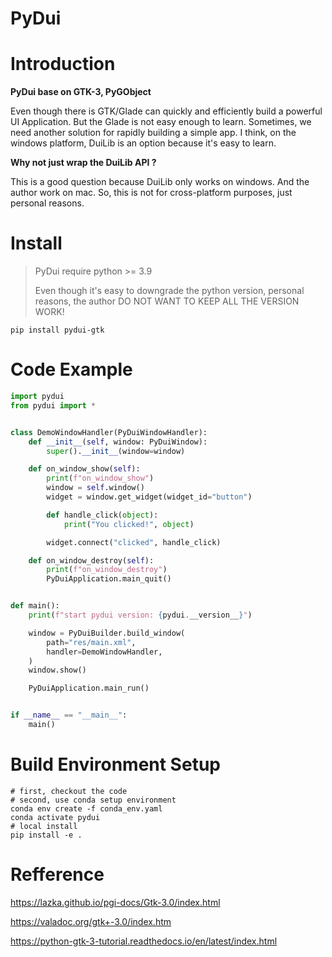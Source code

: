 # PyDui 





# Introduction

**PyDui base on GTK-3, PyGObject**

Even though there is GTK/Glade can quickly and efficiently build a powerful UI Application. But the Glade is not easy enough to learn. Sometimes, we need another solution for rapidly building a simple app. I think, on the windows platform, DuiLib is an option because it's easy to learn.



**Why not just wrap the DuiLib API ?** 

This is a good question because DuiLib only works on windows. And the author work on mac. So, this is not for cross-platform purposes, just personal reasons.





# Install

> PyDui require python >= 3.9 
>
> Even though it's easy to downgrade the python version, personal reasons, the author DO NOT WANT TO KEEP ALL THE VERSION WORK!

```shell
pip install pydui-gtk
```





# Code Example

```python
import pydui
from pydui import *


class DemoWindowHandler(PyDuiWindowHandler):
    def __init__(self, window: PyDuiWindow):
        super().__init__(window=window)

    def on_window_show(self):
        print(f"on_window_show")
        window = self.window()
        widget = window.get_widget(widget_id="button")

        def handle_click(object):
            print("You clicked!", object)

        widget.connect("clicked", handle_click)

    def on_window_destroy(self):
        print(f"on_window_destroy")
        PyDuiApplication.main_quit()


def main():
    print(f"start pydui version: {pydui.__version__}")

    window = PyDuiBuilder.build_window(
        path="res/main.xml",
        handler=DemoWindowHandler,
    )
    window.show()

    PyDuiApplication.main_run()


if __name__ == "__main__":
    main()

```





# Build Environment Setup

```shell
# first, checkout the code
# second, use conda setup environment 
conda env create -f conda_env.yaml
conda activate pydui
# local install 
pip install -e .
```





# Refference

https://lazka.github.io/pgi-docs/Gtk-3.0/index.html

https://valadoc.org/gtk+-3.0/index.htm

https://python-gtk-3-tutorial.readthedocs.io/en/latest/index.html